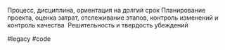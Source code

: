 Процесс, дисциплина, ориентация на долгий срок
Планирование проекта, оценка затрат, отслеживание этапов, контроль изменений и контроль качества 
Решительность и твердость убеждений

#legacy #code